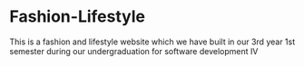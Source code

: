 # Fashion-Lifestyle
This is a fashion and lifestyle website which we have built in our 3rd year 1st semester during our undergraduation for software development IV
